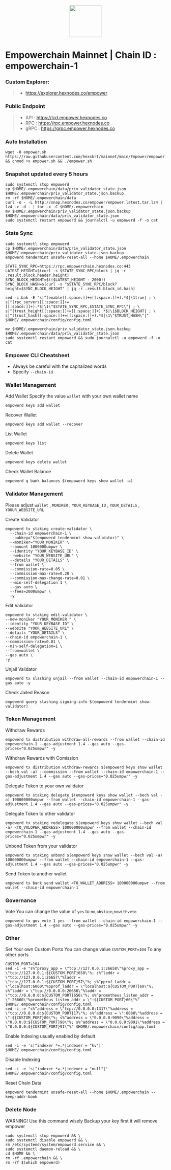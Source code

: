 <p align="center">
  <img height="100" height="auto" src="https://github.com/hexskrt/logos/blob/main/empower.jpg?raw=true">
</p>

# Empowerchain Mainnet | Chain ID : empowerchain-1

### Custom Explorer:
>-  https://explorer.hexnodes.co/empower

### Public Endpoint

>- API : https://lcd.empower.hexnodes.co
>- RPC : https://rpc.empower.hexnodes.co
>- gRPC : https://grpc.empower.hexnodes.co

### Auto Installation

```
wget -O empower.sh https://raw.githubusercontent.com/hexskrt/mainnet/main/Empower/empower.sh && chmod +x empower.sh && ./empower.sh
```

### Snapshot updated every 5 hours

```
sudo systemctl stop empowerd
cp $HOME/.empowerchain/data/priv_validator_state.json $HOME/.empowerchain/priv_validator_state.json.backup
rm -rf $HOME/.empowerchain/data
curl -o - -L http://snap.hexnodes.co/empower/empower.latest.tar.lz4 | lz4 -c -d - | tar -x -C $HOME/.empowerchain
mv $HOME/.empowerchain/priv_validator_state.json.backup $HOME/.empowerchain/data/priv_validator_state.json
sudo systemctl restart empowerd && journalctl -u empowerd -f -o cat
```


### State Sync

```
sudo systemctl stop empowerd
cp $HOME/.empowerchain/data/priv_validator_state.json $HOME/.empowerchain/priv_validator_state.json.backup
empowerd tendermint unsafe-reset-all --home $HOME/.empowerchain

STATE_SYNC_RPC=https://rpc.empowerchain.hexnodes.co:443
LATEST_HEIGHT=$(curl -s $STATE_SYNC_RPC/block | jq -r .result.block.header.height)
SYNC_BLOCK_HEIGHT=$(($LATEST_HEIGHT - 2000))
SYNC_BLOCK_HASH=$(curl -s "$STATE_SYNC_RPC/block?height=$SYNC_BLOCK_HEIGHT" | jq -r .result.block_id.hash)

sed -i.bak -E "s|^(enable[[:space:]]+=[[:space:]]+).*$|\1true| ; \
s|^(rpc_servers[[:space:]]+=[[:space:]]+).*$|\1\"$STATE_SYNC_RPC,$STATE_SYNC_RPC\"| ; \
s|^(trust_height[[:space:]]+=[[:space:]]+).*$|\1$BLOCK_HEIGHT| ; \
s|^(trust_hash[[:space:]]+=[[:space:]]+).*$|\1\"$TRUST_HASH\"|" $HOME/.empowerchain/config/config.toml

mv $HOME/.empowerchain/priv_validator_state.json.backup $HOME/.empowerchain/data/priv_validator_state.json
sudo systemctl restart empowerd && sudo journalctl -u empowerd -f -o cat
```

### Empower CLI Cheatsheet

- Always be careful with the capitalized words
- Specify `--chain-id`

### Wallet Management

Add Wallet
Specify the value `wallet` with your own wallet name

```
empowerd keys add wallet
```

Recover Wallet
```
empowerd keys add wallet --recover
```

List Wallet
```
empowerd keys list
```

Delete Wallet
```
empowerd keys delete wallet
```

Check Wallet Balance
```
empowerd q bank balances $(empowerd keys show wallet -a)
```

### Validator Management

Please adjust `wallet` , `MONIKER` , `YOUR_KEYBASE_ID` , `YOUR_DETAILS` , `YOUUR_WEBSITE_URL`

Create Validator
```
empowerd tx staking create-validator \
  --chain-id empowerchain-1 \
  --pubkey="$(empowerd tendermint show-validator)" \
  --moniker="YOUR_MONIKER" \
  --amount 1000000umpwr \
  --identity "YOUR_KEYBASE_ID" \
  --website "YOUR_WEBSITE_URL" \
  --details "YOUR_DETAILS" \
  --from wallet \
  --commission-rate=0.05 \
  --commission-max-rate=0.20 \
  --commission-max-change-rate=0.01 \
  --min-self-delegation 1 \
  --gas auto \
  --fees=2000umpwr \
  -y
```

Edit Validator
```
empowerd tx staking edit-validator \
--new-moniker "YOUR_MONIKER " \
--identity "YOUR_KEYBASE_ID" \
--website "YOUR_WEBSITE_URL" \
--details "YOUR_DETAILS" \
--chain-id empowerchain-1 \
--commission-rate=0.01 \
--min-self-delegation=1 \
--from=wallet \
--gas auto \
-y
```


Unjail Validator
```
empowerd tx slashing unjail --from wallet --chain-id empowerchain-1 --gas auto -y
```

Check Jailed Reason
```
empowerd query slashing signing-info $(empowerd tendermint show-validator)
```

### Token Management

Withdraw Rewards
```
empowerd tx distribution withdraw-all-rewards --from wallet --chain-id empowerchain-1 --gas-adjustment 1.4 --gas auto --gas-prices="0.025umpwr" -y
```

Withdraw Rewards with Comission
```
empowerd tx distribution withdraw-rewards $(empowerd keys show wallet --bech val -a) --commission --from wallet --chain-id empowerchain-1 --gas-adjustment 1.4 --gas auto --gas-prices="0.025umpwr" -y
```

Delegate Token to your own validator
```
empowerd tx staking delegate $(empowerd keys show wallet --bech val -a) 100000000umpwr --from wallet --chain-id empowerchain-1 --gas-adjustment 1.4 --gas auto --gas-prices="0.025umpwr" -y
```

Delegate Token to other validator
```
empowerd tx staking redelegate $(empowerd keys show wallet --bech val -a) <TO_VALOPER_ADDRESS> 100000000umpwr --from wallet --chain-id empowerchain-1 --gas-adjustment 1.4 --gas auto --gas-prices="0.025umpwr" -y
```

Unbond Token from your validator
```
empowerd tx staking unbond $(empowerd keys show wallet --bech val -a) 100000000umpwr --from wallet --chain-id empowerchain-1 --gas-adjustment 1.4 --gas auto --gas-prices="0.025umpwr" -y
```

Send Token to another wallet
```
empowerd tx bank send wallet <TO_WALLET_ADDRESS> 100000000umpwr --from wallet --chain-id empowerchain-1
```

### Governance 

Vote
You can change the value of `yes` to `no`,`abstain`,`nowithveto`

```
empowerd tx gov vote 1 yes --from wallet --chain-id empowerchain-1 --gas-adjustment 1.4 --gas auto --gas-prices="0.025umpwr" -y
```

### Other

Set Your own Custom Ports
You can change value `CUSTOM_PORT=104` To any other ports
```
CUSTOM_PORT=104
sed -i -e "s%^proxy_app = \"tcp://127.0.0.1:26658\"%proxy_app = \"tcp://127.0.0.1:${CUSTOM_PORT}658\"%; s%^laddr = \"tcp://127.0.0.1:26657\"%laddr = \"tcp://127.0.0.1:${CUSTOM_PORT}57\"%; s%^pprof_laddr = \"localhost:6060\"%pprof_laddr = \"localhost:${CUSTOM_PORT}60\"%; s%^laddr = \"tcp://0.0.0.0:26656\"%laddr = \"tcp://0.0.0.0:${CUSTOM_PORT}656\"%; s%^prometheus_listen_addr = \":26660\"%prometheus_listen_addr = \":${CUSTOM_PORT}60\"%" $HOME/.empowerchain/config/config.toml
sed -i -e "s%^address = \"tcp://0.0.0.0:1317\"%address = \"tcp://0.0.0.0:${CUSTOM_PORT}17\"%; s%^address = \":8080\"%address = \":${CUSTOM_PORT}80\"%; s%^address = \"0.0.0.0:9090\"%address = \"0.0.0.0:${CUSTOM_PORT}90\"%; s%^address = \"0.0.0.0:9091\"%address = \"0.0.0.0:${CUSTOM_PORT}91\"%" $HOME/.empowerchain/config/app.toml
```

Enable Indexing usually enabled by default
```
sed -i -e 's|^indexer *=.*|indexer = "kv"|' $HOME/.empowerchain/config/config.toml
```

Disable Indexing
```
sed -i -e 's|^indexer *=.*|indexer = "null"|' $HOME/.empowerchain/config/config.toml
```

Reset Chain Data
```
empowerd tendermint unsafe-reset-all --home $HOME/.empowerchain --keep-addr-book
```

### Delete Node

WARNING! Use this command wisely 
Backup your key first it will remove empower

```
sudo systemctl stop empowerd && \
sudo systemctl disable empowerd && \
rm /etc/systemd/system/empowerd.service && \
sudo systemctl daemon-reload && \
cd $HOME && \
rm -rf .empowerchain && \
rm -rf $(which empowerd)
```
